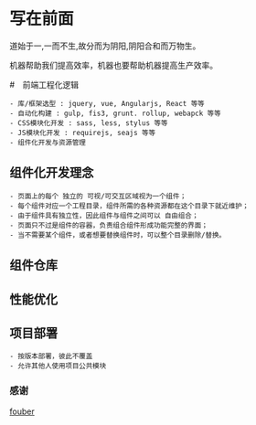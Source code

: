 # 写在前面
道始于一,一而不生,故分而为阴阳,阴阳合和而万物生。  

机器帮助我们提高效率，机器也要帮助机器提高生产效率。


#　前端工程化逻辑

```
- 库/框架选型 : jquery, vue, Angularjs, React 等等
- 自动化构建 : gulp, fis3, grunt. rollup, webapck 等等
- CSS模块化开发 : sass, less, stylus 等等
- JS模块化开发 : requirejs, seajs 等等
- 组件化开发与资源管理
```

## 组件化开发理念

``` 分治策略
- 页面上的每个 独立的 可视/可交互区域视为一个组件；
- 每个组件对应一个工程目录，组件所需的各种资源都在这个目录下就近维护；
- 由于组件具有独立性，因此组件与组件之间可以 自由组合；
- 页面只不过是组件的容器，负责组合组件形成功能完整的界面；
- 当不需要某个组件，或者想要替换组件时，可以整个目录删除/替换。
```

## 组件仓库


## 性能优化

## 项目部署

```
- 按版本部署，彼此不覆盖
- 允许其他人使用项目公共模块
```


### 感谢  


[fouber](https://github.com/fouber/blog)